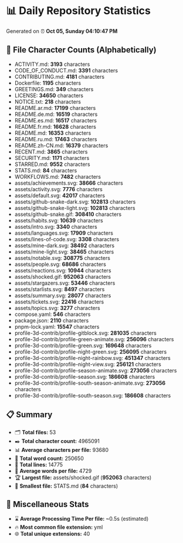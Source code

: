 # 📊 Daily Repository Statistics
Generated on ⏰ **Oct 05, Sunday 04:10:47 PM**

## 📂 File Character Counts (Alphabetically)
- ACTIVITY.md: **3193** characters
- CODE_OF_CONDUCT.md: **3391** characters
- CONTRIBUTING.md: **4181** characters
- Dockerfile: **1195** characters
- GREETINGS.md: **349** characters
- LICENSE: **34650** characters
- NOTICE.txt: **218** characters
- README.ar.md: **17199** characters
- README.de.md: **16519** characters
- README.es.md: **16517** characters
- README.fr.md: **16628** characters
- README.md: **16353** characters
- README.ru.md: **17463** characters
- README.zh-CN.md: **16379** characters
- RECENT.md: **3865** characters
- SECURITY.md: **1171** characters
- STARRED.md: **9552** characters
- STATS.md: **84** characters
- WORKFLOWS.md: **7482** characters
- assets/achievements.svg: **38666** characters
- assets/activity.svg: **7776** characters
- assets/default.svg: **42017** characters
- assets/github-snake-dark.svg: **102813** characters
- assets/github-snake-light.svg: **102813** characters
- assets/github-snake.gif: **308410** characters
- assets/habits.svg: **10639** characters
- assets/intro.svg: **3340** characters
- assets/languages.svg: **17909** characters
- assets/lines-of-code.svg: **3308** characters
- assets/mine-dark.svg: **38492** characters
- assets/mine-light.svg: **38465** characters
- assets/notable.svg: **308775** characters
- assets/people.svg: **68686** characters
- assets/reactions.svg: **10944** characters
- assets/shocked.gif: **952063** characters
- assets/stargazers.svg: **53446** characters
- assets/starlists.svg: **8497** characters
- assets/summary.svg: **28077** characters
- assets/tickets.svg: **22416** characters
- assets/topics.svg: **3277** characters
- compose.yaml: **546** characters
- package.json: **2110** characters
- pnpm-lock.yaml: **15547** characters
- profile-3d-contrib/profile-gitblock.svg: **281035** characters
- profile-3d-contrib/profile-green-animate.svg: **256096** characters
- profile-3d-contrib/profile-green.svg: **169648** characters
- profile-3d-contrib/profile-night-green.svg: **256095** characters
- profile-3d-contrib/profile-night-rainbow.svg: **451347** characters
- profile-3d-contrib/profile-night-view.svg: **256121** characters
- profile-3d-contrib/profile-season-animate.svg: **273056** characters
- profile-3d-contrib/profile-season.svg: **186608** characters
- profile-3d-contrib/profile-south-season-animate.svg: **273056** characters
- profile-3d-contrib/profile-south-season.svg: **186608** characters

## 📋 Summary
- 🗂️ **Total files:** 53
- ✒️ **Total character count:** 4965091
- 📊 **Average characters per file:** 93680
- 📝 **Total word count:** 250650
- 🧾 **Total lines:** 14775
- 📐 **Average words per file:** 4729
- 🏆 **Largest file:** assets/shocked.gif (**952063** characters)
- 🥉 **Smallest file:** STATS.md (**84** characters)

## 🌟 Miscellaneous Stats
- ⌛ **Average Processing Time Per file:** ~0.5s (estimated)
- 🔥 **Most common file extension:** yml
- 🌐 **Total unique extensions:** 40
